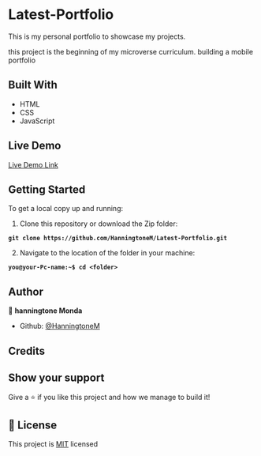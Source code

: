 # Latest-Portfolio

This is my personal portfolio to showcase my projects.


this project is the beginning of my microverse curriculum. building a mobile portfolio
## Built With

- HTML
- CSS
- JavaScript

## Live Demo

[Live Demo Link](https://hanningtonem.github.io/personal-portfolio/)

## Getting Started

To get a local copy up and running:

1. Clone this repository or download the Zip folder:

**``git clone https://github.com/HanningtoneM/Latest-Portfolio.git``**

2. Navigate to the location of the folder in your machine:

**``you@your-Pc-name:~$ cd <folder>``**

## Author

👤 **hanningtone Monda**

- Github: [@HanningtoneM](https://github.com/HanningtoneM)


## Credits



## Show your support

Give a ⭐️ if you like this project and how we manage to build it!

## 📝 License

This project is [MIT](./MIT.md) licensed

